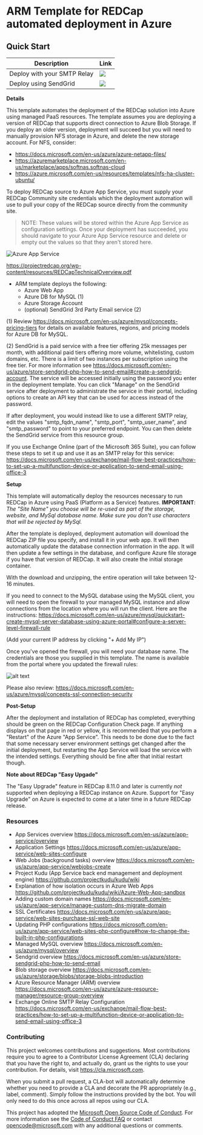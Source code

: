# ARM Template for REDCap automated deployment in Azure

## Quick Start

| Description                 | Link                                                                                                                                                                                                                                                       |
| --------------------------- | ---------------------------------------------------------------------------------------------------------------------------------------------------------------------------------------------------------------------------------------------------------- |
| Deploy with your SMTP Relay | <a href="https://portal.azure.com/#create/Microsoft.Template/uri/https%3A%2F%2Fraw.githubusercontent.com%2Fmicrosoft%2Fazure-redcap-paas%2Fmain%2Fazuredeploy.json" target="_blank"><img src="http://azuredeploy.net/deploybutton.png"/></a>               |
| Deploy using SendGrid       | <a href="https://portal.azure.com/#create/Microsoft.Template/uri/https%3A%2F%2Fraw.githubusercontent.com%2Fmicrosoft%2Fazure-redcap-paas%2Fmain%2Fazuredeploy_with_SendGrid.json" target="_blank"><img src="http://azuredeploy.net/deploybutton.png"/></a> |

**Details**

This template automates the deployment of the REDCap solution into Azure using managed PaaS resources. The template assumes you are deploying a version of REDCap that supports direct connection to Azure Blob Storage. If you deploy an older version, deployment will succeed but you will need to manually provision NFS storage in Azure, and delete the new storage account. For NFS, consider:

- https://docs.microsoft.com/en-us/azure/azure-netapp-files/
- https://azuremarketplace.microsoft.com/en-us/marketplace/apps/softnas.softnas-cloud
- https://azure.microsoft.com/en-us/resources/templates/nfs-ha-cluster-ubuntu/

To deploy REDCap source to Azure App Service, you must supply your REDCap Community site credentials which the deployment automation will use to pull your copy of the REDCap source directly from the community site.

> NOTE: These values will be stored within the Azure App Service as configuration settings. Once your deployment has succeeded, you should navigate to your Azure App Service resource and delete or empty out the values so that they aren't stored here.

![Azure App Service](/images/app-settings.png)

https://projectredcap.org/wp-content/resources/REDCapTechnicalOverview.pdf

- ARM template deploys the following:
  - Azure Web App
  - Azure DB for MySQL (1)
  - Azure Storage Account
  - (optional) SendGrid 3rd Party Email service (2)

(1) Review https://docs.microsoft.com/en-us/azure/mysql/concepts-pricing-tiers for details on available features, regions, and pricing models for Azure DB for MySQL.

(2) SendGrid is a paid service with a free tier offering 25k messages per month, with additional paid tiers offering more volume, whitelisting, custom domains, etc. There is a limit of two instances per subscription using the free tier. For more information see https://docs.microsoft.com/en-us/azure/store-sendgrid-php-how-to-send-email#create-a-sendgrid-account. The service will be accessed initially using the password you enter in the deployment template. You can click "Manage" on the SendGrid service after deployment to administrate the service in their portal, including options to create an API key that can be used for access instead of the password.

If after deployment, you would instead like to use a different SMTP relay, edit the values "smtp_fqdn_name", "smtp_port", "smtp_user_name", and "smtp_password" to point to your preferred endpoint. You can then delete the SendGrid service from this resource group.

If you use Exchange Online (part of the Microsoft 365 Suite), you can follow these steps to set it up and use it as an SMTP relay for this service: https://docs.microsoft.com/en-us/exchange/mail-flow-best-practices/how-to-set-up-a-multifunction-device-or-application-to-send-email-using-office-3

**Setup**

This template will automatically deploy the resources necessary to run REDCap in Azure using PaaS (Platform as a Service) features. **IMPORTANT**: _The "Site Name" you choose will be re-used as part of the storage, website, and MySql database name. Make sure you don't use characters that will be rejected by MySql._

After the template is deployed, deployment automation will download the REDCap ZIP file you specify, and install it in your web app. It will then automatically update the database connection information in the app. It will then update a few settings in the database, and configure Azure file storage if you have that version of REDCap. It will also create the initial storage container.

With the download and unzipping, the entire operation will take between 12-16 minutes.

If you need to connect to the MySQL database using the MySQL client, you will need to open the firewall to your managed MySQL instance and allow connections from the location where you will run the client. Here are the instructions:
https://docs.microsoft.com/en-us/azure/mysql/quickstart-create-mysql-server-database-using-azure-portal#configure-a-server-level-firewall-rule

(Add your current IP address by clicking "+ Add My IP")

Once you've opened the firewall, you will need your database name. The credentials are those you supplied in this template. The name is available from the portal where you updated the firewall rules:

![alt text][mysql]

Please also review:
https://docs.microsoft.com/en-us/azure/mysql/concepts-ssl-connection-security

**Post-Setup**

After the deployment and installation of REDCap has completed, everything should be green on the REDCap Configuration Check page. If anything displays on that page in red or yellow, it is recommended that you perform a "Restart" of the Azure "App Service". This needs to be done due to the fact that some necessary server environment settings get changed after the initial deployment, but restarting the App Service will load the service with the intended settings. Everything should be fine after that initial restart though.

**Note about REDCap "Easy Upgade"**

The "Easy Upgrade" feature in REDCap 8.11.0 and later is currently _not_ supported when deploying a REDCap instance on Azure. Support for "Easy Upgrade" on Azure is expected to come at a later time in a future REDCap release.

### Resources

- App Services overview
  https://docs.microsoft.com/en-us/azure/app-service/overview
- Application Settings
  https://docs.microsoft.com/en-us/azure/app-service/web-sites-configure
- Web Jobs (background tasks) overview
  https://docs.microsoft.com/en-us/azure/app-service/webjobs-create
- Project Kudu (App Service back end management and deployment engine)
  https://github.com/projectkudu/kudu/wiki
- Explanation of how isolation occurs in Azure Web Apps
  https://github.com/projectkudu/kudu/wiki/Azure-Web-App-sandbox
- Adding custom domain names
  https://docs.microsoft.com/en-us/azure/app-service/manage-custom-dns-migrate-domain
- SSL Certificates
  https://docs.microsoft.com/en-us/azure/app-service/web-sites-purchase-ssl-web-site
- Updating PHP configurations
  https://docs.microsoft.com/en-us/azure/app-service/web-sites-php-configure#how-to-change-the-built-in-php-configurations
- Managed MySQL overview
  https://docs.microsoft.com/en-us/azure/mysql/overview
- Sendgrid overview
  https://docs.microsoft.com/en-us/azure/store-sendgrid-php-how-to-send-email
- Blob storage overview
  https://docs.microsoft.com/en-us/azure/storage/blobs/storage-blobs-introduction
- Azure Resource Manager (ARM) overview
  https://docs.microsoft.com/en-us/azure/azure-resource-manager/resource-group-overview
- Exchange Online SMTP Relay Configuration
  https://docs.microsoft.com/en-us/exchange/mail-flow-best-practices/how-to-set-up-a-multifunction-device-or-application-to-send-email-using-office-3

### Contributing

This project welcomes contributions and suggestions. Most contributions require you to agree to a
Contributor License Agreement (CLA) declaring that you have the right to, and actually do, grant us
the rights to use your contribution. For details, visit https://cla.microsoft.com.

When you submit a pull request, a CLA-bot will automatically determine whether you need to provide
a CLA and decorate the PR appropriately (e.g., label, comment). Simply follow the instructions
provided by the bot. You will only need to do this once across all repos using our CLA.

This project has adopted the [Microsoft Open Source Code of Conduct](https://opensource.microsoft.com/codeofconduct/).
For more information see the [Code of Conduct FAQ](https://opensource.microsoft.com/codeofconduct/faq/) or
contact [opencode@microsoft.com](mailto:opencode@microsoft.com) with any additional questions or comments.

[mysql]: ./images/mysql.png
